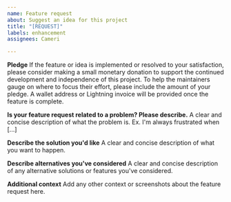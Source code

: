 ```yaml
---
name: Feature request
about: Suggest an idea for this project
title: "[REQUEST]"
labels: enhancement
assignees: Cameri

---
```


**Pledge** If the feature or idea is implemented or resolved to your satisfaction, please consider making a small monetary donation to support the continued development and independence of this project. To help the maintainers gauge on
where to focus their effort, please include the amount of your pledge. A wallet address or Lightning invoice will be provided once the feature is complete.

**Is your feature request related to a problem? Please describe.** A clear and concise description of what the problem is. Ex. I'm always frustrated when [...]

**Describe the solution you'd like** A clear and concise description of what you want to happen.

**Describe alternatives you've considered** A clear and concise description of any alternative solutions or features you've considered.

**Additional context** Add any other context or screenshots about the feature request here.
